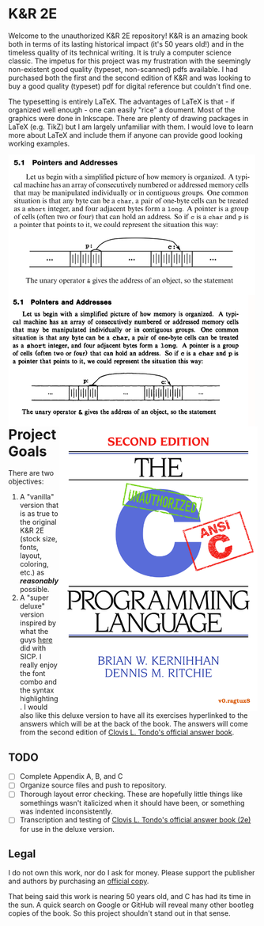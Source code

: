 K&R 2E
=====

Welcome to the unauthorized K&R 2E repository! K&R is an amazing book both in terms of its lasting historical impact
(it's 50 years old!) and in the timeless quality of its technical writing. It is truly a computer science classic. 
The impetus for this project was my frustration with the seemingly non-existent good quality (typeset, non-scanned) pdfs available. I had purchased both the first and the second edition of K&R and was looking to buy a good quality (typeset) pdf for digital reference but couldn't find one.

The typesetting is entirely LaTeX. The advantages of LaTeX is that - if organized well enough - one can easily "rice" a doument. Most of the graphics were done in Inkscape. There are plenty of drawing packages in LaTeX (e.g. TikZ) but I am largely unfamiliar with them. I would love to learn more about LaTeX and include them if anyone can provide good looking working examples.

<img src="./51QualitySample.png"
  alt="hmmmmmmmmm" align="left" width=500/> 
 
<img src="./ReplicaCoverFinal.png"
 	alt="hmmmmmmmmm" align="right" width=400/>

Project Goals
=====
There are two objectives:

1. A "vanilla" version that is as true to the original K&R 2E (stock size, fonts, layout, coloring, etc.) as ***reasonably*** possible.
1. A "super deluxe" version inspired by what the guys [here](https://github.com/sarabander/sicp-pdf) did with SICP.
I really enjoy the font combo and the syntax highlighting. I would also like this deluxe version to have all its
exercises hyperlinked to the answers which will be at the back of the book. The answers will come from the second edition of 
[Clovis L. Tondo's official answer book](https://www.amazon.com/Answer-Book-Solutions-Exercises-Programming/dp/0131096532).

TODO
-------
- [ ] Complete Appendix A, B, and C 
- [ ] Organize source files and push to repository.
- [ ] Thorough layout error checking. These are hopefully little things like somethings wasn't italicized when it should have been, or something was indented inconsistently.
- [ ] Transcription and testing of [Clovis L. Tondo's official answer book (2e)](https://www.amazon.com/Answer-Book-Solutions-Exercises-Programming/dp/0131096532) for use in the deluxe version.

Legal
-------
I do not own this work, nor do I ask for money. Please support the publisher and authors by purchasing an [official copy](https://www.amazon.com/Programming-Language-2nd-Brian-Kernighan/dp/0131103628/ref=sr_1_1?dchild=1&keywords=Programming-Language-2nd-Brian-Kernighan&qid=1601353364&sr=8-1).

That being said this work is nearing 50 years old, and C has had its time in the sun. A quick search on Google or GitHub will reveal many other bootleg copies of the book. So this project shouldn't stand out in that sense.
